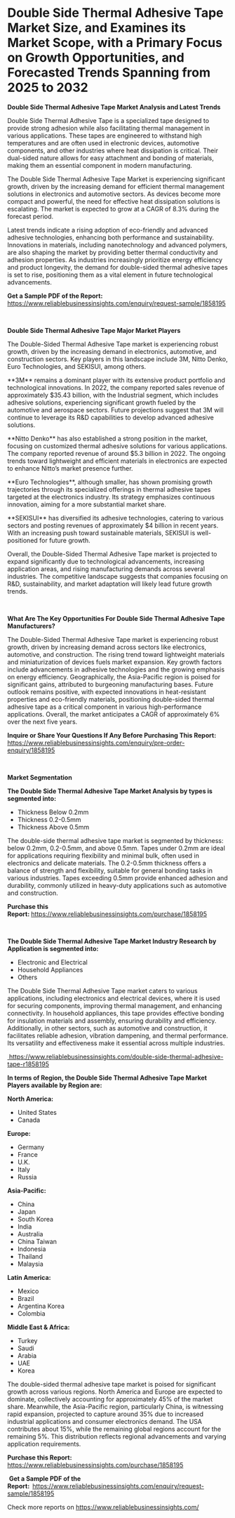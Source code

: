 <p><h1>Double Side Thermal Adhesive Tape Market Size, and Examines its Market Scope, with a Primary Focus on Growth Opportunities, and Forecasted Trends Spanning from 2025 to 2032</h1></p><p><strong>Double Side Thermal Adhesive Tape Market Analysis and Latest Trends</strong></p>
<p><p>Double Side Thermal Adhesive Tape is a specialized tape designed to provide strong adhesion while also facilitating thermal management in various applications. These tapes are engineered to withstand high temperatures and are often used in electronic devices, automotive components, and other industries where heat dissipation is critical. Their dual-sided nature allows for easy attachment and bonding of materials, making them an essential component in modern manufacturing.</p><p>The Double Side Thermal Adhesive Tape Market is experiencing significant growth, driven by the increasing demand for efficient thermal management solutions in electronics and automotive sectors. As devices become more compact and powerful, the need for effective heat dissipation solutions is escalating. The market is expected to grow at a CAGR of 8.3% during the forecast period. </p><p>Latest trends indicate a rising adoption of eco-friendly and advanced adhesive technologies, enhancing both performance and sustainability. Innovations in materials, including nanotechnology and advanced polymers, are also shaping the market by providing better thermal conductivity and adhesion properties. As industries increasingly prioritize energy efficiency and product longevity, the demand for double-sided thermal adhesive tapes is set to rise, positioning them as a vital element in future technological advancements.</p></p>
<p><strong>Get a Sample PDF of the Report:&nbsp;</strong> <a href="https://www.reliablebusinessinsights.com/enquiry/request-sample/1858195?utm_campaign=1121&utm_medium=2&utm_source=Github&utm_content=ia&utm_term=03022025&utm_id=double-side-thermal-adhesive-tape">https://www.reliablebusinessinsights.com/enquiry/request-sample/1858195</a></p>
<p>&nbsp;</p>
<p><strong>Double Side Thermal Adhesive Tape Major Market Players</strong></p>
<p><p>The Double-Sided Thermal Adhesive Tape market is experiencing robust growth, driven by the increasing demand in electronics, automotive, and construction sectors. Key players in this landscape include 3M, Nitto Denko, Euro Technologies, and SEKISUI, among others.</p><p>**3M** remains a dominant player with its extensive product portfolio and technological innovations. In 2022, the company reported sales revenue of approximately $35.43 billion, with the Industrial segment, which includes adhesive solutions, experiencing significant growth fueled by the automotive and aerospace sectors. Future projections suggest that 3M will continue to leverage its R&D capabilities to develop advanced adhesive solutions.</p><p>**Nitto Denko** has also established a strong position in the market, focusing on customized thermal adhesive solutions for various applications. The company reported revenue of around $5.3 billion in 2022. The ongoing trends toward lightweight and efficient materials in electronics are expected to enhance Nitto’s market presence further.</p><p>**Euro Technologies**, although smaller, has shown promising growth trajectories through its specialized offerings in thermal adhesive tapes targeted at the electronics industry. Its strategy emphasizes continuous innovation, aiming for a more substantial market share.</p><p>**SEKISUI** has diversified its adhesive technologies, catering to various sectors and posting revenues of approximately $4 billion in recent years. With an increasing push toward sustainable materials, SEKISUI is well-positioned for future growth.</p><p>Overall, the Double-Sided Thermal Adhesive Tape market is projected to expand significantly due to technological advancements, increasing application areas, and rising manufacturing demands across several industries. The competitive landscape suggests that companies focusing on R&D, sustainability, and market adaptation will likely lead future growth trends.</p></p>
<p>&nbsp;</p>
<p><strong>What Are The Key Opportunities For Double Side Thermal Adhesive Tape Manufacturers?</strong></p>
<p><p>The Double-Sided Thermal Adhesive Tape market is experiencing robust growth, driven by increasing demand across sectors like electronics, automotive, and construction. The rising trend toward lightweight materials and miniaturization of devices fuels market expansion. Key growth factors include advancements in adhesive technologies and the growing emphasis on energy efficiency. Geographically, the Asia-Pacific region is poised for significant gains, attributed to burgeoning manufacturing bases. Future outlook remains positive, with expected innovations in heat-resistant properties and eco-friendly materials, positioning double-sided thermal adhesive tape as a critical component in various high-performance applications. Overall, the market anticipates a CAGR of approximately 6% over the next five years.</p></p>
<p><strong>Inquire or Share Your Questions If Any Before Purchasing This Report:</strong> <a href="https://www.reliablebusinessinsights.com/enquiry/pre-order-enquiry/1858195?utm_campaign=1121&utm_medium=2&utm_source=Github&utm_content=ia&utm_term=03022025&utm_id=double-side-thermal-adhesive-tape">https://www.reliablebusinessinsights.com/enquiry/pre-order-enquiry/1858195</a></p>
<p>&nbsp;</p>
<p><strong>Market Segmentation</strong></p>
<p><strong>The Double Side Thermal Adhesive Tape Market Analysis by types is segmented into:</strong></p>
<p><ul><li>Thickness Below 0.2mm</li><li>Thickness 0.2-0.5mm</li><li>Thickness Above 0.5mm</li></ul></p>
<p><p>The double-side thermal adhesive tape market is segmented by thickness: below 0.2mm, 0.2-0.5mm, and above 0.5mm. Tapes under 0.2mm are ideal for applications requiring flexibility and minimal bulk, often used in electronics and delicate materials. The 0.2-0.5mm thickness offers a balance of strength and flexibility, suitable for general bonding tasks in various industries. Tapes exceeding 0.5mm provide enhanced adhesion and durability, commonly utilized in heavy-duty applications such as automotive and construction.</p></p>
<p><strong>Purchase this Report:&nbsp;</strong><a href="https://www.reliablebusinessinsights.com/purchase/1858195?utm_campaign=1121&utm_medium=2&utm_source=Github&utm_content=ia&utm_term=03022025&utm_id=double-side-thermal-adhesive-tape">https://www.reliablebusinessinsights.com/purchase/1858195</a></p>
<p>&nbsp;</p>
<p><strong>The Double Side Thermal Adhesive Tape Market Industry Research by Application is segmented into:</strong></p>
<p><ul><li>Electronic and Electrical</li><li>Household Appliances</li><li>Others</li></ul></p>
<p><p>The Double Side Thermal Adhesive Tape market caters to various applications, including electronics and electrical devices, where it is used for securing components, improving thermal management, and enhancing connectivity. In household appliances, this tape provides effective bonding for insulation materials and assembly, ensuring durability and efficiency. Additionally, in other sectors, such as automotive and construction, it facilitates reliable adhesion, vibration dampening, and thermal performance. Its versatility and effectiveness make it essential across multiple industries.</p></p>
<p><a href="https://www.reliablebusinessinsights.com/double-side-thermal-adhesive-tape-r1858195?utm_campaign=1121&utm_medium=2&utm_source=Github&utm_content=ia&utm_term=03022025&utm_id=double-side-thermal-adhesive-tape">&nbsp;https://www.reliablebusinessinsights.com/double-side-thermal-adhesive-tape-r1858195</a></p>
<p><strong>In terms of Region, the Double Side Thermal Adhesive Tape Market Players available by Region are:</strong></p>
<p>
    <p> <strong> North America: </strong>
        <ul>
            <li>United States</li>
            <li>Canada</li>
        </ul>
        </p> 
    <p> <strong> Europe: </strong>
        <ul>
            <li>Germany</li>
            <li>France</li>
            <li>U.K.</li>
            <li>Italy</li>
            <li>Russia</li>
        </ul>
        </p> 
    <p> <strong> Asia-Pacific: </strong>
        <ul>
            <li>China</li>
            <li>Japan</li>
            <li>South Korea</li>
            <li>India</li>
            <li>Australia</li>
            <li>China Taiwan</li>
            <li>Indonesia</li>
            <li>Thailand</li>
            <li>Malaysia</li>
        </ul>
        </p> 
    <p> <strong> Latin America: </strong>
        <ul>
            <li>Mexico</li>
            <li>Brazil</li>
            <li>Argentina Korea</li>
            <li>Colombia</li>
        </ul>
        </p> 
    <p> <strong> Middle East & Africa: </strong>
        <ul>
            <li>Turkey</li>
            <li>Saudi</li>
            <li>Arabia</li>
            <li>UAE</li>
            <li>Korea</li>
        </ul>
    </p>
    </p>
<p><p>The double-sided thermal adhesive tape market is poised for significant growth across various regions. North America and Europe are expected to dominate, collectively accounting for approximately 45% of the market share. Meanwhile, the Asia-Pacific region, particularly China, is witnessing rapid expansion, projected to capture around 35% due to increased industrial applications and consumer electronics demand. The USA contributes about 15%, while the remaining global regions account for the remaining 5%. This distribution reflects regional advancements and varying application requirements.</p></p>
<p><strong>Purchase this Report: </strong><a href="https://www.reliablebusinessinsights.com/purchase/1858195?utm_campaign=1121&utm_medium=2&utm_source=Github&utm_content=ia&utm_term=03022025&utm_id=double-side-thermal-adhesive-tape">https://www.reliablebusinessinsights.com/purchase/1858195</a></p>
<p>&nbsp;<strong>Get a Sample PDF of the Report:&nbsp;&nbsp;</strong><a href="https://www.reliablebusinessinsights.com/enquiry/request-sample/1858195?utm_campaign=1121&utm_medium=2&utm_source=Github&utm_content=ia&utm_term=03022025&utm_id=double-side-thermal-adhesive-tape">https://www.reliablebusinessinsights.com/enquiry/request-sample/1858195</a></p>
<p><strong></strong></p>
<p>Check more reports on <a href="https://www.reliablebusinessinsights.com/?utm_campaign=1121&utm_medium=2&utm_source=Github&utm_content=ia&utm_term=03022025&utm_id=double-side-thermal-adhesive-tape">https://www.reliablebusinessinsights.com/</a></p>